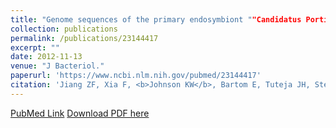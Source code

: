 ```yaml
---
title: "Genome sequences of the primary endosymbiont ""Candidatus Portiera aleyrodidarum"" in the whitefly Bemisia tabaci B and Q biotypes"
collection: publications
permalink: /publications/23144417
excerpt: "" 
date: 2012-11-13
venue: "J Bacteriol."
paperurl: 'https://www.ncbi.nlm.nih.gov/pubmed/23144417'
citation: 'Jiang ZF, Xia F, <b>Johnson KW</b>, Bartom E, Tuteja JH, Stevens R, Grossman RL, Brumin M, White KP, Ghanim M. J Bacteriol. 2012 Dec;194(23):6678-9. doi: 10.1128/JB.01841-12. PubMed ID: 23144417'
---
```


[PubMed Link](https://www.ncbi.nlm.nih.gov/pubmed/23144417)
[Download PDF here](https://kippjohnson.com/files/23144417.pdf)
